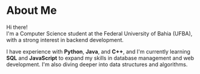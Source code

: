 #  About Me

Hi there!  
I'm a Computer Science student at the Federal University of Bahia (UFBA), with a strong interest in backend development.

I have experience with **Python**, **Java**, and **C++**, and I'm currently learning **SQL** and **JavaScript** to expand my skills in database management and web development. I'm also diving deeper into data structures and algorithms.

